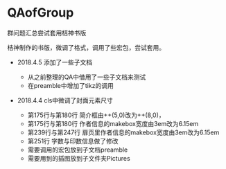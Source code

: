 # QAofGroup
群问题汇总尝试套用桔神书版

桔神制作的书版，微调了格式，调用了些宏包，尝试套用。

- 2018.4.5 添加了一些子文档
  - 从之前整理的QA中借用了一些子文档来测试
  - 在preamble中增加了tikz的调用

- 2018.4.4 cls中微调了封面元素尺寸
  - 第175行与第180行 简介框由++(5,0)改为++(8,0)，
  - 第175行与第180行 作者信息的makebox宽度由3em改为6.15em
  - 第239行与第247行 扉页里作者信息的makebox宽度由3em改为6.15em
  - 第251行 字数与印数信息做了修改
  - 需要调用的宏包放到子文档preamble
  - 需要用到的插图放到子文件夹Pictures
  
